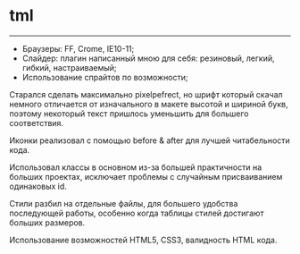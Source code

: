# tml
---------------------------------------------------
* Браузеры: FF, Crome, IE10-11;
* Слайдер: плагин написанный мною для себя: резиновый, легкий, гибкий, настраиваемый;
* Использование спрайтов по возможности;

Старался сделать максимально pixelpefrect, но шрифт который скачал немного отличается от изначального в макете высотой и шириной букв, поэтому некоторый текст пришлось уменьшить для большего соответствия.

Иконки реализовал с помощью before & after для лучшей читабельности кода.

Использовал классы в основном из-за большей практичности на больших проектах, исключает проблемы с случайным присваиванием одинаковых id.

Стили разбил на отдельные файлы, для большего удобства последующей работы, особенно когда таблицы стилей достигают больших размеров.

Использование возможностей HTML5, CSS3, валидность HTML кода.